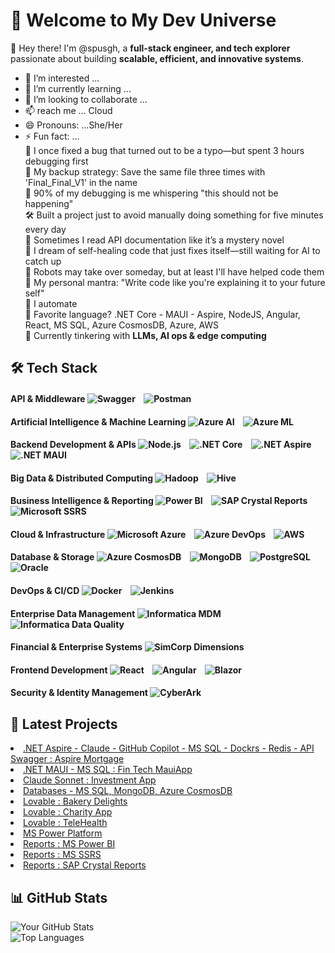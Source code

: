 # 🚀 Welcome to My Dev Universe  

👋 Hey there! I'm @spusgh, a **full-stack engineer, and tech explorer** passionate about building **scalable, efficient, and innovative systems**.
- 👀 I’m interested ...
- 🌱 I’m currently learning ...
- 💞️ I’m looking to collaborate ...
- 📫 reach me ... Cloud
- 😄 Pronouns: ...She/Her
- ⚡ Fun fact: ...<br/>
      🔧 I once fixed a bug that turned out to be a typo—but spent 3 hours debugging first<br/>
      💾 My backup strategy: Save the same file three times with 'Final_Final_V1' in the name<br/>
      🎯 90% of my debugging is me whispering "this should not be happening"<br/>
      🛠️ Built a project just to avoid manually doing something for five minutes every day<br/>
      👀 Sometimes I read API documentation like it’s a mystery novel<br/>
      📡 I dream of self-healing code that just fixes itself—still waiting for AI to catch up<br/>
      🦾 Robots may take over someday, but at least I'll have helped code them<br/>
      🚀 My personal mantra: "Write code like you're explaining it to your future self"<br/>
      🧐 I automate <br/>
      🎯 Favorite language? .NET Core - MAUI - Aspire, NodeJS, Angular, React, MS SQL, Azure CosmosDB, Azure, AWS <br/>
      🤖 Currently tinkering with **LLMs, AI ops & edge computing**  <br/>



## 🛠 Tech Stack  

#### **API & Middleware**  ![Swagger](https://img.shields.io/badge/-Swagger-85EA2D?style=flat&logo=swagger)  &nbsp;&nbsp; ![Postman](https://img.shields.io/badge/-Postman-FF6C37?style=flat&logo=postman)

#### **Artificial Intelligence & Machine Learning**  ![Azure AI](https://img.shields.io/badge/-Azure%20AI-0078D4?style=flat&logo=microsoftazure)  &nbsp;&nbsp; ![Azure ML](https://img.shields.io/badge/-Azure%20Machine%20Learning-0078D4?style=flat&logo=microsoftazure)  

#### **Backend Development & APIs**  ![Node.js](https://img.shields.io/badge/-Node.js-339933?style=flat&logo=node.js)  &nbsp;&nbsp; ![.NET Core](https://img.shields.io/badge/-.NET%20Core-512BD4?style=flat&logo=dotnet)  &nbsp;&nbsp; ![.NET Aspire](https://img.shields.io/badge/-.NET%20Aspire-333?style=flat&logo=dotnet)  &nbsp;&nbsp; ![.NET MAUI](https://img.shields.io/badge/-.NET%20MAUI-512BD4?style=flat&logo=dotnet)  

#### **Big Data & Distributed Computing**  ![Hadoop](https://img.shields.io/badge/-Hadoop-333?style=flat&logo=apachehadoop)  &nbsp;&nbsp; ![Hive](https://img.shields.io/badge/-Hive-333?style=flat&logo=apachehive)  

#### **Business Intelligence & Reporting**   ![Power BI](https://img.shields.io/badge/-Power%20BI-333?style=flat&logo=powerbi)  &nbsp;&nbsp; ![SAP Crystal Reports](https://img.shields.io/badge/-SAP%20Crystal%20Reports-333?style=flat&logo=sap)  &nbsp;&nbsp; ![Microsoft SSRS](https://img.shields.io/badge/-SQL%20Server%20Reporting%20Services-333?style=flat&logo=microsoftsqlserver)  

#### **Cloud & Infrastructure**  ![Microsoft Azure](https://img.shields.io/badge/-Azure-0078D4?style=flat&logo=microsoftazure) &nbsp;&nbsp;  ![Azure DevOps](https://img.shields.io/badge/-Azure%20DevOps-0078D4?style=flat&logo=azuredevops) &nbsp;&nbsp; ![AWS](https://img.shields.io/badge/-AWS-232F3E?style=flat&logo=amazonaws)  

#### **Database & Storage**  ![Azure CosmosDB](https://img.shields.io/badge/-Azure%20CosmosDB-333?style=flat&logo=microsoftazure)  &nbsp;&nbsp; ![MongoDB](https://img.shields.io/badge/-MongoDB-47A248?style=flat&logo=mongodb)  &nbsp;&nbsp; ![PostgreSQL](https://img.shields.io/badge/-PostgreSQL-336791?style=flat&logo=postgresql)  &nbsp;&nbsp; ![Oracle](https://img.shields.io/badge/-Oracle-F80000?style=flat&logo=oracle)  

#### **DevOps & CI/CD**  ![Docker](https://img.shields.io/badge/-Docker-2496ED?style=flat&logo=docker)  &nbsp;&nbsp; ![Jenkins](https://img.shields.io/badge/-Jenkins-333?style=flat&logo=jenkins)  

#### **Enterprise Data Management**  ![Informatica MDM](https://img.shields.io/badge/-Informatica%20MDM-333?style=flat&logo=informatica)  &nbsp;&nbsp; ![Informatica Data Quality](https://img.shields.io/badge/-Informatica%20Data%20Quality-333?style=flat&logo=informatica)  

#### **Financial & Enterprise Systems**  ![SimCorp Dimensions](https://img.shields.io/badge/-SimCorp%20Dimensions-333?style=flat&logo=simcorp)  

#### **Frontend Development**  ![React](https://img.shields.io/badge/-React-61DAFB?style=flat&logo=react)  &nbsp;&nbsp; ![Angular](https://img.shields.io/badge/-Angular-DD0031?style=flat&logo=angular)  &nbsp;&nbsp; ![Blazor](https://img.shields.io/badge/-Blazor-512BD4?style=flat&logo=blazor)  

#### **Security & Identity Management**  ![CyberArk](https://img.shields.io/badge/-CyberArk-0033A0?style=flat&logo=cyberark)  




## 📢 Latest Projects  
<li><a href="https://github.com/spusgh/SaaS_Apps/tree/main/FinTech_.NETAspire">.NET Aspire - Claude - GitHub Copilot - MS SQL - Dockrs - Redis - API Swagger : Aspire Mortgage</a><br/>
<li><a href="https://github.com/spusgh/SaaS_Apps/tree/main/FinTech_MauiApp">.NET MAUI - MS SQL : Fin Tech MauiApp</a></li>
<li><a href="https://github.com/spusgh/SaaS_Apps/tree/main/AgenticCoding/Claude%20Sonnet">Claude Sonnet : Investment App</a><br/>
<li><a href="https://github.com/spusgh/Db-Scripts">Databases - MS SQL, MongoDB, Azure CosmosDB</a><br/>
<li><a href="https://github.com/spusgh/SaaS_Apps/tree/main/NoCodeAIApps/Lovable/BakeryDelights">Lovable : Bakery Delights</a> <br/>
<li><a href="https://github.com/spusgh/SaaS_Apps/tree/main/NoCodeAIApps/Lovable/Charity">Lovable : Charity App</a>
<li><a href="https://github.com/spusgh/SaaS_Apps/tree/main/NoCodeAIApps/Lovable/TeleHealth">Lovable : TeleHealth</a> <br/>
<li><a href="https://github.com/spusgh/SaaS_Apps/tree/main/LowCodeAIApps/Microsoft%20Power%20Platform">MS Power Platform</a><br/>
<li><a href="https://github.com/spusgh/Business_Intelligence-Data_Analytics-Data_Visualization/tree/main/MS%20Power%20BI">Reports : MS Power BI</a><br/>
<li><a href="https://github.com/spusgh/Business_Intelligence-Data_Analytics-Data_Visualization/tree/main/MS%20SSRS">Reports : MS SSRS</a><br/>
<li><a href="https://github.com/spusgh/Business_Intelligence-Data_Analytics-Data_Visualization/tree/main/SAP%20Crystal%20Reports">Reports : SAP Crystal Reports</a><br/>


## 📊 GitHub Stats  
![Your GitHub Stats](https://github-readme-stats.vercel.app/api?username=spusgh&show_icons=true&theme=radical)  
![Top Languages](https://github-readme-stats.vercel.app/api/top-langs/?username=spusgh&layout=compact&theme=radical)

<!---
spusgh/spusgh is a ✨ special ✨ repository because its `README.md` (this file) appears on your GitHub profile.
You can click the Preview link to take a look at your changes.
--->
